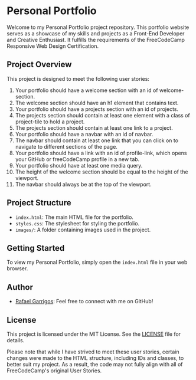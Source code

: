 # Personal Portfolio

Welcome to my Personal Portfolio project repository. This portfolio website serves as a showcase of my skills and projects as a Front-End Developer and Creative Enthusiast. It fulfills the requirements of the FreeCodeCamp Responsive Web Design Certification.

## Project Overview

This project is designed to meet the following user stories:

1. Your portfolio should have a welcome section with an id of welcome-section.
2. The welcome section should have an h1 element that contains text.
3. Your portfolio should have a projects section with an id of projects.
4. The projects section should contain at least one element with a class of project-tile to hold a project.
5. The projects section should contain at least one link to a project.
6. Your portfolio should have a navbar with an id of navbar.
7. The navbar should contain at least one link that you can click on to navigate to different sections of the page.
8. Your portfolio should have a link with an id of profile-link, which opens your GitHub or freeCodeCamp profile in a new tab.
9. Your portfolio should have at least one media query.
10. The height of the welcome section should be equal to the height of the viewport.
11. The navbar should always be at the top of the viewport.

## Project Structure

- `index.html`: The main HTML file for the portfolio.
- `styles.css`: The stylesheet for styling the portfolio.
- `images/`: A folder containing images used in the project.

## Getting Started

To view my Personal Portfolio, simply open the `index.html` file in your web browser.

## Author

- [Rafael Garrigos](https://github.com/garricode): Feel free to connect with me on GitHub!

## License

This project is licensed under the MIT License. See the [LICENSE](LICENSE) file for details.

Please note that while I have strived to meet these user stories, certain changes were made to the HTML structure, including IDs and classes, to better suit my project. As a result, the code may not fully align with all of FreeCodeCamp's original User Stories.
